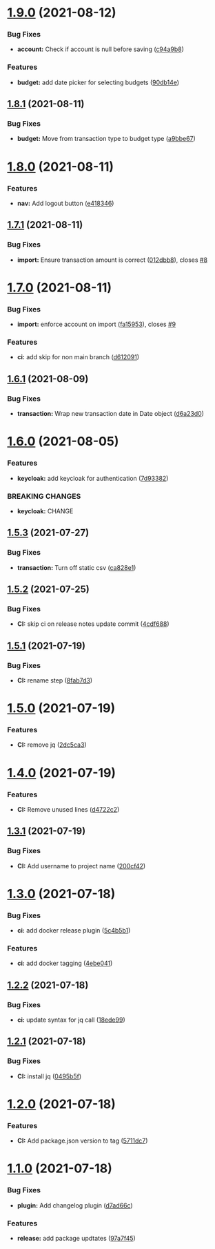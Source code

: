# [1.9.0](https://github.com/JayDamon/cid-moneymaker-client/compare/v1.8.1...v1.9.0) (2021-08-12)


### Bug Fixes

* **account:** Check if account is null before saving ([c94a9b8](https://github.com/JayDamon/cid-moneymaker-client/commit/c94a9b8e9d819c71f320d8bd4be5cafd70af0a58))


### Features

* **budget:** add date picker for selecting budgets ([90db14e](https://github.com/JayDamon/cid-moneymaker-client/commit/90db14e125e8377a40978acb137d5c4a5ae36933))

## [1.8.1](https://github.com/JayDamon/cid-moneymaker-client/compare/v1.8.0...v1.8.1) (2021-08-11)


### Bug Fixes

* **budget:** Move from transaction type to budget type ([a9bbe67](https://github.com/JayDamon/cid-moneymaker-client/commit/a9bbe67d88ae28da6e2c092207d37cf0c227e964))

# [1.8.0](https://github.com/JayDamon/cid-moneymaker-client/compare/v1.7.1...v1.8.0) (2021-08-11)


### Features

* **nav:** Add logout button ([e418346](https://github.com/JayDamon/cid-moneymaker-client/commit/e4183462a189f2f1b2e5e33418465aa62b5073ca))

## [1.7.1](https://github.com/JayDamon/cid-moneymaker-client/compare/v1.7.0...v1.7.1) (2021-08-11)


### Bug Fixes

* **import:** Ensure transaction amount is correct ([012dbb8](https://github.com/JayDamon/cid-moneymaker-client/commit/012dbb8edd1d95b562778841099ce6db3e0202e3)), closes [#8](https://github.com/JayDamon/cid-moneymaker-client/issues/8)

# [1.7.0](https://github.com/JayDamon/cid-moneymaker-client/compare/v1.6.1...v1.7.0) (2021-08-11)


### Bug Fixes

* **import:** enforce account on import ([fa15953](https://github.com/JayDamon/cid-moneymaker-client/commit/fa159534cd22a13579cd1ff9fab9a929ca30f094)), closes [#9](https://github.com/JayDamon/cid-moneymaker-client/issues/9)


### Features

* **ci:** add skip for non main branch ([d612091](https://github.com/JayDamon/cid-moneymaker-client/commit/d61209120eba775170aa736508fae477f3785e34))

## [1.6.1](https://github.com/JayDamon/cid-moneymaker-client/compare/v1.6.0...v1.6.1) (2021-08-09)


### Bug Fixes

* **transaction:** Wrap new transaction date in Date object ([d6a23d0](https://github.com/JayDamon/cid-moneymaker-client/commit/d6a23d0c1fb798a16e32eed11a7f4c9dc7fe4eba))

# [1.6.0](https://github.com/JayDamon/cid-moneymaker-client/compare/v1.5.3...v1.6.0) (2021-08-05)


### Features

* **keycloak:** add keycloak for authentication ([7d93382](https://github.com/JayDamon/cid-moneymaker-client/commit/7d93382a8c2a9b3518e7eae9840070f076e64d2d))


### BREAKING CHANGES

* **keycloak:** CHANGE

## [1.5.3](https://github.com/JayDamon/cid-moneymaker-client/compare/v1.5.2...v1.5.3) (2021-07-27)


### Bug Fixes

* **transaction:** Turn off static csv ([ca828e1](https://github.com/JayDamon/cid-moneymaker-client/commit/ca828e1e0b70faeb0e5cc51da4251183db5ae0a4))

## [1.5.2](https://github.com/JayDamon/cid-moneymaker-client/compare/v1.5.1...v1.5.2) (2021-07-25)


### Bug Fixes

* **CI:** skip ci on release notes update commit ([4cdf688](https://github.com/JayDamon/cid-moneymaker-client/commit/4cdf688118c4279b59026e36b64d95c24d268fac))

## [1.5.1](https://github.com/JayDamon/cid-moneymaker-client/compare/v1.5.0...v1.5.1) (2021-07-19)


### Bug Fixes

* **CI:** rename step ([8fab7d3](https://github.com/JayDamon/cid-moneymaker-client/commit/8fab7d33515f0107e8e6df61b53859d01dfe6114))

# [1.5.0](https://github.com/JayDamon/cid-moneymaker-client/compare/v1.4.0...v1.5.0) (2021-07-19)


### Features

* **CI:** remove jq ([2dc5ca3](https://github.com/JayDamon/cid-moneymaker-client/commit/2dc5ca3cc573256e3e8bfa89fcd83d8ae66c317b))

# [1.4.0](https://github.com/JayDamon/cid-moneymaker-client/compare/v1.3.1...v1.4.0) (2021-07-19)


### Features

* **CI:** Remove unused lines ([d4722c2](https://github.com/JayDamon/cid-moneymaker-client/commit/d4722c2429659ef18881bcf0cb2543ac7f7584b7))

## [1.3.1](https://github.com/JayDamon/cid-moneymaker-client/compare/v1.3.0...v1.3.1) (2021-07-19)


### Bug Fixes

* **CI:** Add username to project name ([200cf42](https://github.com/JayDamon/cid-moneymaker-client/commit/200cf420fb385e6db4228b60fe238dff9360f61d))

# [1.3.0](https://github.com/JayDamon/cid-moneymaker-client/compare/v1.2.2...v1.3.0) (2021-07-18)


### Bug Fixes

* **ci:** add docker release plugin ([5c4b5b1](https://github.com/JayDamon/cid-moneymaker-client/commit/5c4b5b113529a7c15fb9c6485c35d2ad31c3e2c1))


### Features

* **ci:** add docker tagging ([4ebe041](https://github.com/JayDamon/cid-moneymaker-client/commit/4ebe041e47513410af2a73ed316765b1b936a771))

## [1.2.2](https://github.com/JayDamon/cid/compare/v1.2.1...v1.2.2) (2021-07-18)


### Bug Fixes

* **ci:** update syntax for jq call ([18ede99](https://github.com/JayDamon/cid/commit/18ede9977883abcf234c1c7c60e657aa335126a7))

## [1.2.1](https://github.com/JayDamon/cid/compare/v1.2.0...v1.2.1) (2021-07-18)


### Bug Fixes

* **CI:** install jq ([0495b5f](https://github.com/JayDamon/cid/commit/0495b5f6455ed0f2ad07ba1acaa29c4ca7c41811))

# [1.2.0](https://github.com/JayDamon/cid/compare/v1.1.0...v1.2.0) (2021-07-18)


### Features

* **CI:** Add package.json version to tag ([5711dc7](https://github.com/JayDamon/cid/commit/5711dc7daf7de755aaa0833487cca2979d6f97ff))

# [1.1.0](https://github.com/JayDamon/cid/compare/v1.0.0...v1.1.0) (2021-07-18)


### Bug Fixes

* **plugin:** Add changelog plugin ([d7ad66c](https://github.com/JayDamon/cid/commit/d7ad66c826bed24db77787db3b81ce575ea76466))


### Features

* **release:** add package updtates ([97a7f45](https://github.com/JayDamon/cid/commit/97a7f457c76e565f1850c4a28df464279ced8e85))
